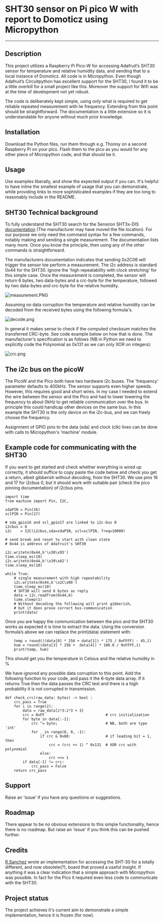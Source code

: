 # SHT30 sensor on Pi pico W with report to Domoticz using Micropython

---

## Description

This project utilizes a Raspberry Pi Pico-W for accessing Adafruit’s SHT30 sensor for temperature and relative humidity data, and sending that to a local instance of Domoticz. All code is in Micropython. Even though Adafruit’s Circuitpython has excellent support for the SHT30, I found it to be a little overkill for a small project like this. Moreover the support for Wifi was at the time of development not yet robust.

The code is deliberately kept simple, using only what is required to get reliable repeated measurement with lw frequency. Extending from this point should be straightforward. The documentation is a little extensive so it is understandable for anyone without much prior knowledge.

## Installation

Download the Python files, run them through e.g. Thonny on a second Raspberry Pi on your pico. Flash them to the pico as you would for any other piece of Micropython code, and that should be it.

## Usage

Use examples liberally, and show the expected output if you can. It's helpful to have inline the smallest example of usage that you can demonstrate, while providing links to more sophisticated examples if they are too long to reasonably include in the README.

## SHT30 Technical background

To fully understand the SHT30 search for the Sensiron SHT3x-DIS [documentation](https://eu.mouser.com/pdfdocs/SHT3x-DIS.pdf) (The manufacturer may have moved the file location). For our purpose we only need the command syntax for a few commands, notably making and sending a single measurement. The documentation lists many more. Once you know  the principle, then using any of the other commands is straightforward.

The manufacturers documentation indicates that sending 0x2C06 will trigger the sensor toe perform a measurement. The i2c address is standard 0x44 for the SHT30. Ignore the 'high repeatability with clock stretching' for this simple case. Once the measurement is completed, the sensor will return 6 bytes, two data-bytes and a crc-byte for the temperature, followed by two data-bytes and crc-byte for the relative humidity.

![measurement.PNG](.attachments.1265/measurement.PNG)

Assuming no data corruption the temperature and relative humidity can be decoded from the received bytes using the following formula's.

![decode.png](.attachments.1265/decode.png)

In general it makes sense to check if the computed checksum matches the transferred CRC-byte. See code example below on how that is done. The manufacturer's specification is as follows (NB in Python we need to explicitly code the Polynomial as 0x131 as we can only XOR on integers):

![crc.png](.attachments.1265/crc.png)

## The i2c bus on the picoW

The PicoW and the Pico both have two hardware i2c buses. The 'frequency' parameter defaults to 400kHz. The sensor supports even higher speeds. However, this requires good and short wires. In my case I needed to extend the wire between the sensor and the Pico and had to lower lowering the frequency to about 0kHz to get reliable communication over the bus. In principle this could handicap other devices on the same bus. In this example the SHT30 is the only device on the i2c-bus, and we can freely choose the frequency.

Assignment of GPIO pins to the data (sda) and clock (clk) lines can be done with calls to Micropython's 'machine' module.

## Example code for communicating with the SHT30

If you want to get started and check whether everything is wired up correctly, it should suffice to copy paste the code below and check you get a return, albeit gibberish without decoding, from the SHT30. We use pins 16 and 17 for i2cbus 0, but it should work with suitable pair (check the pico pinning documentation) of i2cbus pins.

```
import time
from machine import Pin, I2C, 

sdaPIN = Pin(16)
sclPIN = Pin(17)

# sda_gpio16 and scl_gpio17 are linked to i2c-bus 0
i2cbus = 0        
i2c    = I2C(i2cbus,sda=sdaPIN, scl=sclPIN, freq=10000)

# send break and reset to start with clean state
# 0x44 is address of Adafruit's SHT30
  
i2c.writeto(0x44,b'\x30\x93')
time.sleep_ms(10)
i2c.writeto(0x44,b'\x30\xA2')
time.sleep_ms(10)

while True:
    # single measurement with high repeatability
    i2c.writeto(0x44,b'\x2C\x06') 
    time.sleep_ms(10)
    # SHT30 will send 6 bytes as reply
    data = i2c.readfrom(0x44,6)
    time.sleep(1)
    # Without decoding the following will print gibberish,  
    # but it does prove correct bus-communication
    print(data) 
```

Once you are happy the communication between the pico and the SHT30 works as expected it is time to extract the data. Using the conversion formula’s above we can replace the print(data) statement with:

```
    temp = round(((data[0] * 256 + data[1]) * 175 / 0xFFFF) - 45,1)
    hum = round((data[3] * 256 +  data[4]) * 100.0 / 0xFFFF,1)
    print(temp, hum)
```

This should get you the temperature in Celsius and the relative humidity in %

We have ignored any possible data corruption to this point. Add the following function to your code, and pass it the 6-byte data array. If it returns True then the data passes the CRC test and there is a high probability it is not corrupted in transmission.

```
def check_crc(raw_data: bytes) -> bool :
    crc_pass = True
    for i in range(2):
        data = raw_data[i*3:i*3 + 3]
        crc = 0xFF                            # crc initialization
        for byte in data[:-1]: 
            crc ^= byte;                      # NB, both are type 'int'
            for _ in range(8, 0, -1):
                if crc & 0x80:                # if leading bit = 1, then
                    crc = (crc << 1) ^ 0x131  # XOR crc with polynomial
                else:
                    crc <<= 1
        if data[-1] != crc:
            crc_pass = False
    return crc_pass
```

## Support

Raise an 'issue' if you have any questions or suggestions.

## Roadmap

There appear to be no obvious extensions to this simple functionality, hence there is no roadmap. But raise an 'issue' if you think this can be pushed further.

## Credits

[R.Sanchez](https://github.com/rsc1975/micropython-sht30/blob/master/sht30.py) wrote an implementation for accessing the SHT-30 for a totally different, and now obsolete(?), board that proved a useful insight. If anything it was a clear indication that a simple approach with Micropython was possible. In fact for the Pico it required even less code to communicate with the SHT30.

## Project status

The project achieves it's current aim to demonstrate a simple implementation, hence it is frozen (for now).